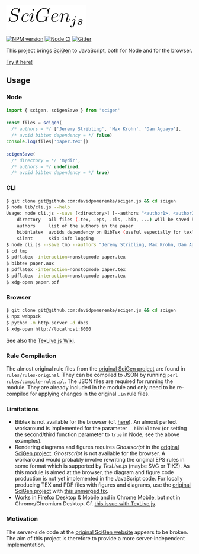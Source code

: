 ![# SciGen.js](logo.png)

[![NPM version](https://img.shields.io/npm/v/scigen.svg)](https://www.npmjs.com/package/scigen)
[![Node CI](https://github.com/davidpomerenke/scigen.js/workflows/Node%20CI/badge.svg)](https://github.com/davidpomerenke/scigen.js/actions?query=workflow%3A%22Node+CI%22)
[![Gitter](https://badges.gitter.im/scigen-js/community.svg)](https://gitter.im/scigen-js/community?utm_source=badge&utm_medium=badge&utm_campaign=pr-badge)

This project brings [SciGen](https://github.com/strib/scigen) to JavaScript, both for Node and for the browser.

[Try it here!](https://davidpomerenke.github.io/scigen.js)

## Usage

### Node
```javascript
import { scigen, scigenSave } from 'scigen'

const files = scigen(
  /* authors = */ ['Jeremy Stribling', 'Max Krohn', 'Dan Aguayo'], 
  /* avoid bibtex dependency = */ false)
console.log(files['paper.tex'])

scigenSave(
  /* directory = */ 'mydir', 
  /* authors = */ undefined, 
  /* avoid bibtex dependency = */ true)
```

### CLI
```bash
$ git clone git@github.com:davidpomerenke/scigen.js && cd scigen
$ node lib/cli.js --help
Usage: node cli.js --save [<directory>] [--authors "<author1>, <author2>, ..."] [--bibinlatex] [--silent]
    directory   all files (.tex, .eps, .cls, .bib, ...) will be saved here
    authors     list of the authors in the paper
    bibinlatex  avoids dependency on BibTex (useful especially for texlive.js)
    silent      skip info logging
$ node cli.js --save tmp --authors "Jeremy Stribling, Max Krohn, Dan Aguayo" --silent
$ cd tmp
$ pdflatex -interaction=nonstopmode paper.tex 
$ bibtex paper.aux
$ pdflatex -interaction=nonstopmode paper.tex
$ pdflatex -interaction=nonstopmode paper.tex
$ xdg-open paper.pdf
```

### Browser
```bash
$ git clone git@github.com:davidpomerenke/scigen.js && cd scigen
$ npx webpack
$ python -m http.server -d docs
$ xdg-open http://localhost:8000
```

See also the [TexLive.js Wiki](https://github.com/manuels/texlive.js/wiki).

### Rule Compilation
The almost original rule files from the [original SciGen project](https://github.com/strib/scigen) are found in `rules/rules-original`. They can be compiled to JSON by running `perl rules/compile-rules.pl`. The JSON files are required for running the module. They are already included in the module and only need to be re-compiled for applying changes in the original `.in` rule files.

### Limitations
- Bibtex is not available for the browser (cf. [here](https://github.com/manuels/texlive.js/issues/7)). An almost perfect workaround is implemented for the parameter `--bibinlatex` (or setting the second/third function parameter to `true` in Node, see the above examples).
- Rendering diagrams and figures requires _Ghostscript_ in the [original SciGen project](https://github.com/strib/scigen). _Ghostscript_ is not available for the browser. A workaround would probably involve rewriting the original EPS rules in some format which is supported by _TexLive.js_ (maybe SVG or TIKZ). As this module is aimed at the browser, the diagram and figure code production is not yet implemented in the JavaScript code. For locally producing TEX and PDF files with figures and diagrams, use the [original SciGen project](https://github.com/strib/scigen) with [this unmerged fix](https://github.com/strib/scigen/pull/5).
- Works in Firefox Desktop & Mobile and in Chrome Mobile, but not in Chrome/Chromium Desktop. Cf. [this issue with TexLive.js](https://github.com/manuels/texlive.js/issues/63).

### Motivation
The server-side code at the [original SciGen website](https://pdos.csail.mit.edu/archive/scigen/) appears to be broken. The aim of this project is therefore to provide a more server-independent implementation.